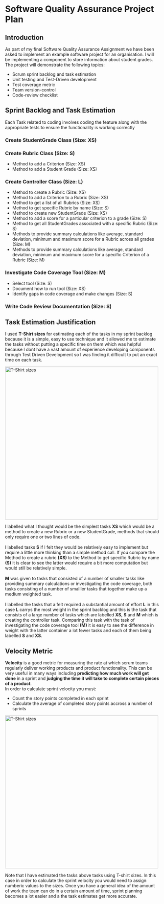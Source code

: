 # **Software Quality Assurance Project Plan**
## Introduction
As part of my final Software Quality Assurance Assignment we have been asked to implement an example software project for an organisation. I will be implementing a component to store information about student grades.  
The project will demonstrate the following topics:  
- Scrum sprint backlog and task estimation
- Unit testing and Test-Driven development
- Test coverage metric
- Team version-control 
- Code-review checklist

## Sprint Backlog and Task Estimation
Each Task related to coding involves coding the feature along with the appropriate tests to ensure the functionality is working correctly 
### Create StudentGrade Class (Size: XS)
### Create Rubric Class (Size: S)
- Method to add a Criterion (Size: XS)
- Method to add a Student Grade (Size: XS)           
### Create Controller Class (Size: L)
- Method to create a Rubric (Size: XS)
- Method to add a Criterion to a Rubric (Size: XS)
- Method to get a list of all Rubrics (Size: XS)
- Method to get specific Rubric by name (Size: S)
- Method to create new StudentGrade (Size: XS)
- Method to add a score for a particular criterion to a grade (Size: S)
- Method to get all StudentGrades associated with a specific Rubric (Size: S)
- Methods to provide summary calculations like average, standard deviation, minimum and maximum score for a Rubric across all grades (Size: M)
- Methods to provide summary calculations like average, standard deviation, minimum and maximum score for a specific Criterion of a Rubric (Size: M)
### Investigate Code Coverage Tool (Size: M)
- Select tool (Size: S)
- Document how to run tool (Size: XS)
- Identify gaps in code coverage and make changes (Size: S)
### Write Code Review Documentation (Size: S)

## Task Estimation Justification
I used **T-Shirt sizes** for estimating each of the tasks in my sprint backlog because it is a simple, easy to use technique and it allowed me to estimate the tasks without putting a specific time on them which was helpful because I dont have a vast amount of experience developing components through Test Driven Development so I was finding it difficult to put an exact time on each task.  
<p align="left">
  <img src="https://csharpcorner.azureedge.net/article/agile-story-point-estimation-techniques2/Images/User_Story-TshirtSize.JPG"
        alt="T-Shirt sizes" width="500"/>
</p>

I labelled what I thought would be the simplest tasks **XS** which would be a method to create a new Rubric or a new StudentGrade, methods that should only require one or two lines of code.</br></br> I labelled tasks **S** if I felt they would be relatively easy to implement but require a little more thinking than a simple method call. If you compare the Method to create a rubric **(XS)** to the Method to get specific Rubric by name **(S)** it is clear to see the latter would require a bit more computation but would still be relatively simple. </br></br> **M** was given to tasks that consisted of a number of smaller tasks like providing summary calculations or investigating the code coverage, both tasks consisting of a number of smalller tasks that together make up a medium weighted task. </br></br> I labelled the tasks that a felt required a substantial amount of effort **L** in this case **L** carrys the most weight in the sprint backlog and this is the task that consists of a large number of tasks which are labelled **XS**, **S** and **M** which is creating the controller task. Comparing this task with the task of investigating the code coverage tool **(M)** it is easy to see the difference in weight with the latter container a lot fewer tasks and each of them being labelled **S** and **XS**.

## Velocity Metric
**Velocity** is a good metric for measuring the rate at which scrum teams regularly deliver working products and product functionality. This can be very useful in many ways including **predicting how much work will get done** in a sprint and **judging the time it will take to complete certain pieces of a product**.  
In order to calculate sprint velocity you must:
- Count the story points completed in each sprint
- Calculate the average of completed story points accross a number of sprints  

<p align="left">
  <img src="https://scrumorg-website-prod.s3.amazonaws.com/drupal/inline-images/velocity%201.png"
        alt="T-Shirt sizes" width="500"/>
</p>

Note that I have estimated the tasks above tasks using T-shirt sizes. In this case in order to calculate the sprint velocity you would need to assign numberic values to the sizes.
Once you have a general idea of the amount of work the team can do in a certain amount of time, sprint planning becomes a lot easier and a the task estimates get more accurate.


 





